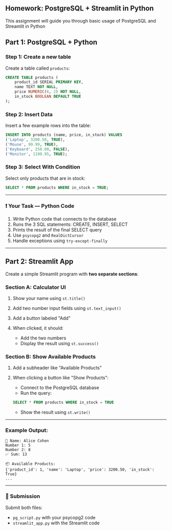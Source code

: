 ## Homework: PostgreSQL + Streamlit in Python

This assignment will guide you through basic usage of PostgreSQL and Streamlit in Python

## Part 1: PostgreSQL + Python

### Step 1: Create a new table

Create a table called `products`:

```sql
CREATE TABLE products (
    product_id SERIAL PRIMARY KEY,
    name TEXT NOT NULL,
    price NUMERIC(6, 2) NOT NULL,
    in_stock BOOLEAN DEFAULT TRUE
);
```

### Step 2: Insert Data

Insert a few example rows into the table:

```sql
INSERT INTO products (name, price, in_stock) VALUES
('Laptop', 3200.50, TRUE),
('Mouse', 99.99, TRUE),
('Keyboard', 250.00, FALSE),
('Monitor', 1190.95, TRUE);
```

### Step 3: Select With Condition

Select only products that are in stock:

```sql
SELECT * FROM products WHERE in_stock = TRUE;
```

---

### ❗ Your Task — Python Code

1. Write Python code that connects to the database
2. Runs the 3 SQL statements: CREATE, INSERT, SELECT
3. Prints the result of the final SELECT query
4. Use `psycopg2` and `RealDictCursor`
5. Handle exceptions using `try-except-finally`

---

## Part 2: Streamlit App

Create a simple Streamlit program with **two separate sections**:

### Section A: Calculator UI

1. Show your name using `st.title()`
2. Add two number input fields using `st.text_input()`
3. Add a button labeled "Add"
4. When clicked, it should:

   * Add the two numbers
   * Display the result using `st.success()`

### Section B: Show Available Products

1. Add a subheader like "Available Products"
2. When clicking a button like "Show Products":

   * Connect to the PostgreSQL database
   * Run the query:

   ```sql
   SELECT * FROM products WHERE in_stock = TRUE
   ```

   * Show the result using `st.write()`

---

### Example Output:

```
👤 Name: Alice Cohen
Number 1: 5
Number 2: 8
✅ Sum: 13

📦 Available Products:
{'product_id': 1, 'name': 'Laptop', 'price': 3200.50, 'in_stock': True}
...
```

---

### 📌 Submission

Submit both files:

* `pg_script.py` with your psycopg2 code
* `streamlit_app.py` with the Streamlit code

#

